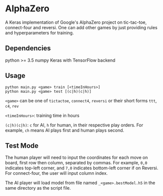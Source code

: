 # AlphaZero
A Keras implementation of Google's AlphaZero project on tic-tac-toe, connect-four and reversi. One can add other games by just providing rules and hyperparameters for training.

## Dependencies
python >= 3.5
numpy
Keras with TensorFlow backend

## Usage
```
python main.py <game> train [<timeInHours>]
python main.py <game> test [(c|h)(c|h)]
```

`<game>` can be one of `tictactoe`, `connect4`, `reversi` or their short forms `ttt`, `c4`, `rev`

`<timeInHours>`: training time in hours

`(c|h)(c|h)`: `c` for AI, `h` for human, in their respective play orders. For example, `ch` means AI plays first and human plays second.

## Test Mode

The human player will need to input the coordinates for each move on board, first row then column, separated by commas. For example, `0,0` indicates top-left corner, and `7,0` indicates bottom-left corner if on Reversi. For connect-four, the user will input column index.

The AI player will load model from file named `_<game>.bestModel.h5` in the same directory as the script file.
